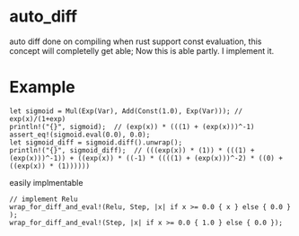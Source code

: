 # auto_diff
auto diff done on compiling
when rust support const evaluation, this concept will completelly get able;
Now this is able partly.
I implement it.

# Example
```
let sigmoid = Mul(Exp(Var), Add(Const(1.0), Exp(Var))); // exp(x)/(1+exp)
println!("{}", sigmoid);  // (exp(x)) * (((1) + (exp(x)))^-1)
assert_eq!(sigmoid.eval(0.0), 0.0);
let sigmoid_diff = sigmoid.diff().unwrap();
println!("{}", sigmoid_diff);  // (((exp(x)) * (1)) * (((1) + (exp(x)))^-1)) + ((exp(x)) * ((-1) * ((((1) + (exp(x)))^-2) * ((0) + ((exp(x)) * (1))))))
``` 

easily implmentable
```
// implement Relu
wrap_for_diff_and_eval!(Relu, Step, |x| if x >= 0.0 { x } else { 0.0 } );
wrap_for_diff_and_eval!(Step, |x| if x >= 0.0 { 1.0 } else { 0.0 });
```
